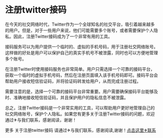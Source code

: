 # 注册twitter接码

在今天的社交网络时代，Twitter作为一个全球知名的社交平台，吸引着越来越多的用户。但是，对于一些用户来说，他们可能需要多个账号，或者需要保护个人隐私。因此，注册Twitter接码成为了一个非常有用的工具。

接码服务可以为用户提供一个临时的、虚拟的手机号码，用于注册社交网络账号。这样做的好处是用户可以保护自己的真实手机号不被泄露，同时也可以方便地管理多个账号。

在注册Twitter时使用接码服务也非常简单。用户只需选择一个可靠的接码平台，获取一个临时的虚拟手机号码，然后在注册页面填入该手机号码即可。接码平台会帮助用户接收短信验证码，并将验证码转发给用户，从而完成注册过程。

需要注意的是，选择一个可靠的接码平台非常重要。用户需要确保接码平台能够及时、准确地接收短信验证码，并且保护用户的隐私信息不被泄露。

总之，注册Twitter接码是一个非常实用的工具，可以帮助用户更好地管理自己的社交网络账号，保护个人隐私。如果您有更多关于注册Twitter接码的问题，欢迎通过✈与我们联系，感谢阅读，谢谢！

更多 关于注册twitter接码 请通过✈与我们联系，感谢阅读,谢谢！[点击这里✈联系](https://t.me/LM999bot)
